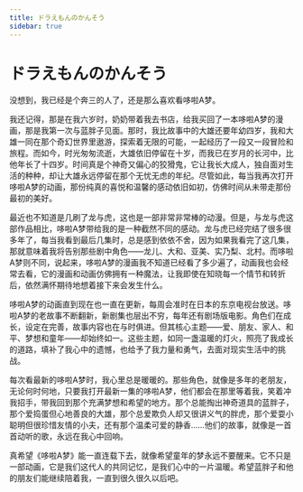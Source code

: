 ```yaml
---
title: ドラえもんのかんそう
sidebar: true
---
```


# ドラえもんのかんそう

<ClientOnly>
<title-pv/>
</ClientOnly>

没想到，我已经是个奔三的人了，还是那么喜欢看哆啦A梦。

我还记得，那是在我六岁时，奶奶带着我去书店，给我买回了一本哆啦A梦的漫画，那是我第一次与蓝胖子见面。那时，我比故事中的大雄还要年幼四岁，我和大雄一同在那个奇幻世界里遨游，探索着无限的可能，一起经历了一段又一段冒险和旅程。而如今，时光匆匆流逝，大雄依旧停留在十岁，而我已在岁月的长河中，比他年长了十四岁。时间真是个神奇又偏心的狡猾鬼，它让我长大成人，独自面对生活的种种，却让大雄永远停留在那个无忧无虑的年纪。尽管如此，每当我再次打开哆啦A梦的动画，那份纯真的喜悦和温馨的感动依旧如初，仿佛时间从未带走那份最初的美好。

最近也不知道是几刷了龙与虎，这也是一部非常非常棒的动漫。但是，与龙与虎这部作品相比，哆啦A梦带给我的是一种截然不同的感动。龙与虎已经完结了很多很多年了，每当我看到最后几集时，总是感到依依不舍，因为如果我看完了这几集，那就意味着我将告别那些剧中角色——龙儿、大和、亚美、实乃梨、北村。而哆啦A梦则不同，说起来，哆啦A梦的漫画我不知道已经看了多少遍了，动画我也会经常去看，它的漫画和动画仿佛拥有一种魔法，让我即使在知晓每一个情节和转折后，依然满怀期待地想着接下来会发生什么。

哆啦A梦的动画直到现在也一直在更新，每周会准时在日本的东京电视台放送。哆啦A梦的老故事不断翻新，新剧集也层出不穷，每年还有剧场版电影。角色们在成长，设定在完善，故事内容也在与时俱进。但其核心主题——爱、朋友、家人、和平、梦想和童年——却始终如一。这些主题，如同一盏温暖的灯火，照亮了我成长的道路，填补了我心中的遗憾，也给予了我力量和勇气，去面对现实生活中的挑战。

每次看最新的哆啦A梦时，我心里总是暖暖的。那些角色，就像是多年的老朋友，无论何时何地，只要我打开最新一集的哆啦A梦，他们都会在那里等着我，笑着冲我招手，带我回到那个充满梦想和希望的地方。那个总能掏出神奇道具的蓝胖子，那个爱捣蛋但心地善良的大雄，那个总爱欺负人却又很讲义气的胖虎，那个爱耍小聪明但很珍惜友情的小夫，还有那个温柔可爱的静香……他们的故事，就像是一首首动听的歌，永远在我心中回响。

真希望《哆啦A梦》能一直连载下去，就像希望童年的梦永远不要醒来。它不只是一部动画，它是我们这代人的共同记忆，是我们心中的一片温暖。希望蓝胖子和他的朋友们能继续陪着我，一直到很久很久以后吧。



<ClientOnly>
  <leave/>
</ClientOnly/>